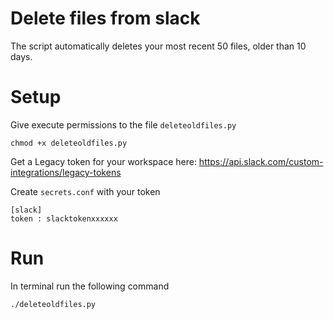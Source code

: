 # Delete files from slack

The script automatically deletes your most recent 50 files, older than 10 days.


# Setup

Give execute permissions to the file `deleteoldfiles.py`
```
chmod +x deleteoldfiles.py
```

Get a Legacy token for your workspace here: https://api.slack.com/custom-integrations/legacy-tokens

Create `secrets.conf` with your token


```
[slack]
token : slacktokenxxxxxx
```

# Run
In terminal run the following command
```
./deleteoldfiles.py
```

